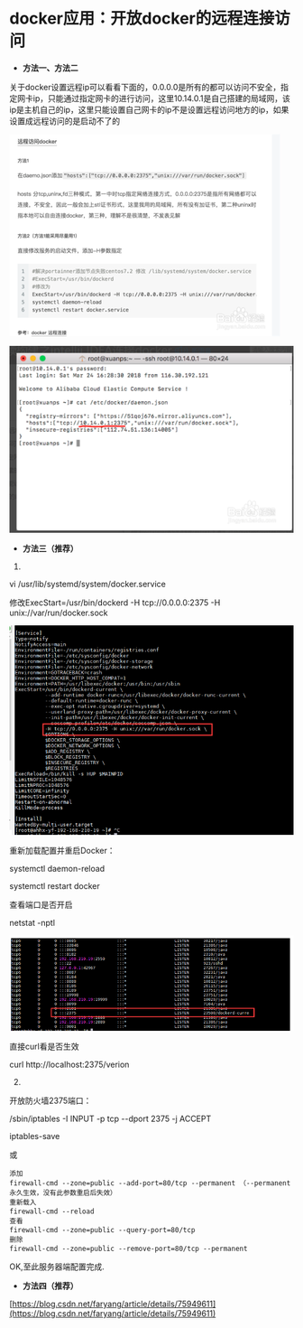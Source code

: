 # docker应用：开放docker的远程连接访问

* **方法一、方法二**

关于docker设置远程ip可以看看下面的，0.0.0.0是所有的都可以访问不安全，指定网卡ip，只能通过指定网卡的进行访问，这里10.14.0.1是自己搭建的局域网，该ip是主机自己的ip，这里只能设置自己网卡的ip不是设置远程访问地方的ip，如果设置成远程访问的是启动不了的

![](/assets/86d6277f9e2f0708db93060be524b899a901f223.jpg)

![](/assets/12312321321.png)

* **方法三（推荐）**

1.

vi /usr/lib/systemd/system/docker.service

修改ExecStart=/usr/bin/dockerd -H tcp://0.0.0.0:2375 -H unix://var/run/docker.sock

![](/assets/p.jpg)

重新加载配置并重启Docker：

systemctl daemon-reload

systemctl restart docker

查看端口是否开启

netstat -nptl

![](/assets/VHWVSQ}41HEX%%LA9I8}HRO.png)

直接curl看是否生效

curl http://localhost:2375/verion



2.

开放防火墙2375端口：

/sbin/iptables -I INPUT -p tcp --dport 2375 -j ACCEPT

iptables-save

或

```
添加
firewall-cmd --zone=public --add-port=80/tcp --permanent （--permanent永久生效，没有此参数重启后失效）
重新载入
firewall-cmd --reload
查看
firewall-cmd --zone=public --query-port=80/tcp
删除
firewall-cmd --zone=public --remove-port=80/tcp --permanent
```

OK,至此服务器端配置完成.

* **方法四（推荐）**

[https://blog.csdn.net/faryang/article/details/75949611](https://blog.csdn.net/faryang/article/details/75949611)

